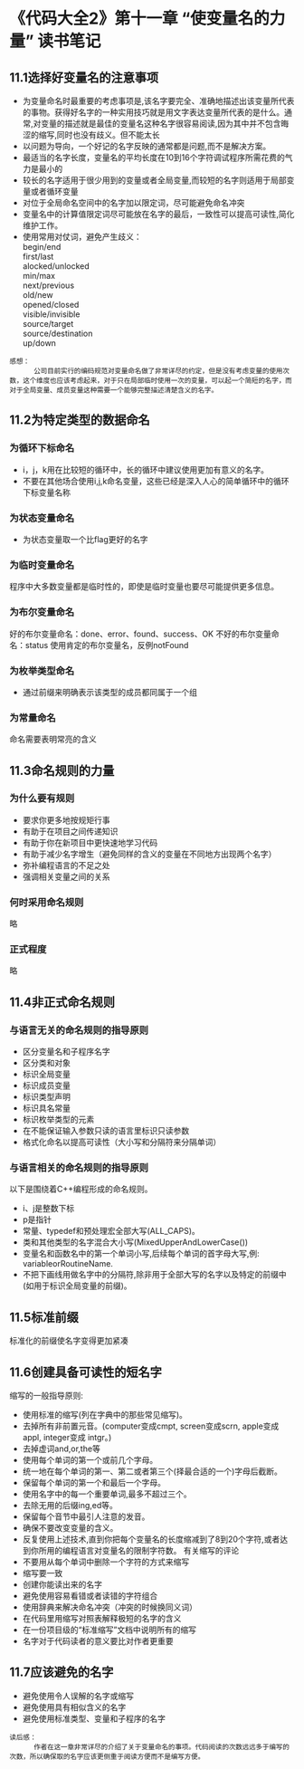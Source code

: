 # 《代码大全2》第十一章 “使变量名的力量” 读书笔记

## 11.1选择好变量名的注意事项
* 为变量命名时最重要的考虑事项是,该名字要完全、准确地描述出该变量所代表的事物。获得好名字的一种实用技巧就是用文字表达变量所代表的是什么。通常,对变量的描述就是最佳的变量名这种名字很容易阅读,因为其中并不包含晦涩的缩写,同时也没有歧义。但不能太长
* 以问题为导向，一个好记的名字反映的通常都是问题,而不是解决方案。
* 最适当的名字长度，变量名的平均长度在10到16个字符调试程序所需花费的气力是最小的
* 较长的名字适用于很少用到的变量或者全局变量,而较短的名字则适用于局部变量或者循环变量
* 对位于全局命名空间中的名字加以限定词，尽可能避免命名冲突
* 变量名中的计算值限定词尽可能放在名字的最后，一致性可以提高可读性,简化维护工作。
* 使用常用对仗词，避免产生歧义：  
      begin/end  
      first/last  
      alocked/unlocked  
      min/max  
      next/previous  
      old/new  
      opened/closed  
      visible/invisible  
      source/target  
      source/destination  
      up/down  

``` 感想
感想：
      公司目前实行的编码规范对变量命名做了非常详尽的约定，但是没有考虑变量的使用次数，这个维度也应该考虑起来，对于只在局部临时使用一次的变量，可以起一个简短的名字，而对于全局变量、成员变量这种需要一个能够完整描述清楚含义的名字。
```
## 11.2为特定类型的数据命名

### 为循环下标命名
* i，j，k用在比较短的循环中，长的循环中建议使用更加有意义的名字。
* 不要在其他场合使用i,j,k命名变量，这些已经是深入人心的简单循环中的循环下标变量名称

### 为状态变量命名
* 为状态变量取一个比flag更好的名字

### 为临时变量命名
程序中大多数变量都是临时性的，即使是临时变量也要尽可能提供更多信息。

### 为布尔变量命名
好的布尔变量命名：done、error、found、success、OK
不好的布尔变量命名：status
使用肯定的布尔变量名，反例notFound

### 为枚举类型命名
* 通过前缀来明确表示该类型的成员都同属于一个组

### 为常量命名
命名需要表明常亮的含义
## 11.3命名规则的力量

### 为什么要有规则
* 要求你更多地按规矩行事
* 有助于在项目之间传递知识
* 有助于你在新项目中更快速地学习代码
* 有助于减少名字增生（避免同样的含义的变量在不同地方出现两个名字）
* 弥补编程语言的不足之处
* 强调相关变量之间的关系
### 何时采用命名规则
略
### 正式程度
略

## 11.4非正式命名规则
### 与语言无关的命名规则的指导原则
* 区分变量名和子程序名字
* 区分类和对象
* 标识全局变量
* 标识成员变量
* 标识类型声明
* 标识具名常量
* 标识枚举类型的元素
* 在不能保证输入参数只读的语言里标识只读参数
* 格式化命名以提高可读性（大小写和分隔符来分隔单词）
### 与语言相关的命名规则的指导原则

以下是围绕着C++编程形成的命名规则。
* i、j是整数下标
* p是指针
* 常量、typedef和预处理宏全部大写(ALL_CAPS)。
* 类和其他类型的名字混合大小写(MixedUpperAndLowerCase())
* 变量名和函数名中的第一个单词小写,后续每个单词的首字母大写,例:
 variableorRoutineName.
* 不把下画线用做名字中的分隔符,除非用于全部大写的名字以及特定的前缀中(如用于标识全局变量的前缀)。

## 11.5标准前缀
标准化的前缀使名字变得更加紧凑
## 11.6创建具备可读性的短名字
缩写的一般指导原则: 
* 使用标准的缩写(列在字典中的那些常见缩写)。
* 去掉所有非前置元音。(computer变成cmpt, screen变成scrn, apple变成appl, integer变成 intgr。)
* 去掉虚词and,or,the等
* 使用每个单词的第一个或前几个字母。
* 统一地在每个单词的第一、第二或者第三个(择最合适的一个)字母后截断。
* 保留每个单词的第一个和最后一个字母。
* 使用名字中的每一个重要单词,最多不超过三个。
* 去除无用的后缀ing,ed等。
* 保留每个音节中最引人注意的发音。
* 确保不要改变变量的含义。
* 反复使用上述技术,直到你把每个变量名的长度缩减到了8到20个字符,或者达到你所用的编程语言对变量名的限制字符数。
有关缩写的评论
* 不要用从每个单词中删除一个字符的方式来缩写
* 缩写要一致
* 创建你能读出来的名字
* 避免使用容易看错或者读错的字符组合
* 使用辞典来解决命名冲突（冲突的时候换同义词）
* 在代码里用缩写对照表解释极短的名字的含义
* 在一份项目级的“标准缩写”文档中说明所有的缩写
* 名字对于代码读者的意义要比对作者更重要
## 11.7应该避免的名字
* 避免使用令人误解的名字或缩写
* 避免使用具有相似含义的名字
* 避免使用标准类型、变量和子程序的名字

``` 读后感
读后感：
      作者在这一章非常详尽的介绍了关于变量命名的事项。代码阅读的次数远远多于编写的次数，所以确保取的名字应该更侧重于阅读方便而不是编写方便。
```